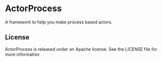 # ActorProcess

A framework to help you make process based actors.

## License

ActorProcess is released under an Apache license. See the LICENSE file for more information
